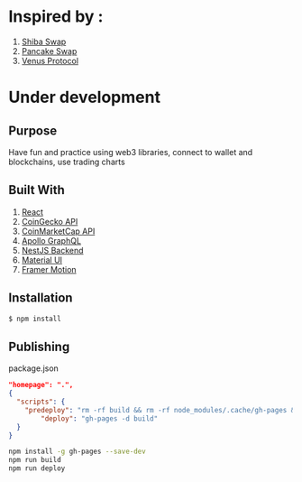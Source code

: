 # Inspired by : 
1. [Shiba Swap](https://shibaswap.com/#/)
2. [Pancake Swap](https://pancakeswap.finance/swap)
3. [Venus Protocol](https://app.venus.io/dashboard)

# Under development

## Purpose
Have fun and practice using web3 libraries, connect to wallet and blockchains, use trading charts

## Built With
1. [React](https://reactjs.org/)
2. [CoinGecko API](https://www.coingecko.com/en/api)
3. [CoinMarketCap API](https://coinmarketcap.com/api/)
4. [Apollo GraphQL](https://www.apollographql.com/docs/react/)
5. [NestJS Backend](https://nestjs.com/)
6. [Material UI](https://mui.com/)
7. [Framer Motion](https://www.framer.com/motion/)


## Installation

```bash
$ npm install
```

## Publishing

package.json

```json
"homepage": ".",
{
  "scripts": {
    "predeploy": "rm -rf build && rm -rf node_modules/.cache/gh-pages && npm run build",
        "deploy": "gh-pages -d build"
  }
}
```

```bash
npm install -g gh-pages --save-dev
npm run build
npm run deploy
```